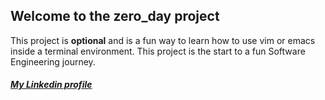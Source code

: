 ## Welcome to the zero_day project
This project is **optional** and is a fun way to learn how to use vim or emacs inside a terminal environment.
This project is the start to a fun Software Engineering journey.

##### [My Linkedin profile](www.linkedin.com/in/johan-scheepers-1ba81a233/ "Johan Scheepers")
